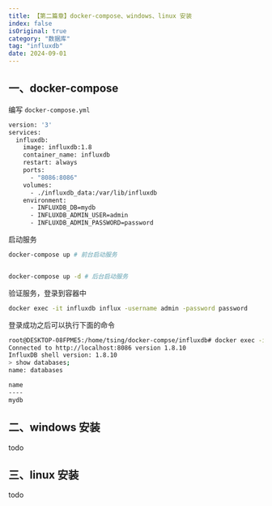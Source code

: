 ```yaml
---
title: 【第二篇章】docker-compose、windows、linux 安装
index: false
isOriginal: true
category: "数据库"
tag: "influxdb"
date: 2024-09-01
---
```


## 一、docker-compose

编写 `docker-compose.yml`

```bash
version: '3'
services:
  influxdb:
    image: influxdb:1.8
    container_name: influxdb
    restart: always
    ports:
      - "8086:8086"
    volumes:
      - ./influxdb_data:/var/lib/influxdb
    environment:
      - INFLUXDB_DB=mydb
      - INFLUXDB_ADMIN_USER=admin
      - INFLUXDB_ADMIN_PASSWORD=password
```

启动服务

```bash
docker-compose up # 前台启动服务


docker-compose up -d # 后台启动服务
```

验证服务，登录到容器中

```bash
docker exec -it influxdb influx -username admin -password password
```

登录成功之后可以执行下面的命令

```bash
root@DESKTOP-08FPME5:/home/tsing/docker-compse/influxdb# docker exec -it influxdb influx -username admin -password password
Connected to http://localhost:8086 version 1.8.10
InfluxDB shell version: 1.8.10
> show databases;
name: databases

name
----
mydb
```

## 二、windows 安装 

todo

## 三、linux 安装

todo